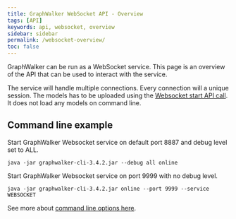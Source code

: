 ```yaml
---
title: GraphWalker WebSocket API - Overview
tags: [API]
keywords: api, websocket, overview
sidebar: sidebar
permalink: /websocket-overview/
toc: false
---
```



GraphWalker can be run as a WebSocket service. This page is an overview of the API that can be used to
interact with the service.

The service will handle multiple connections. Every connection will a unique session.
The models has to be uploaded using the [Websocket start API call](/websocket-start/). It does not load any models on command line.

## Command line example

Start GraphWalker Websocket service on default port 8887 and debug level set to ALL.

```
java -jar graphwalker-cli-3.4.2.jar --debug all online
```

Start GraphWalker Websocket service on port 9999 with no debug level.

```
java -jar graphwalker-cli-3.4.2.jar online --port 9999 --service WEBSOCKET
```

See more about [command line options here](/cli-online/).
